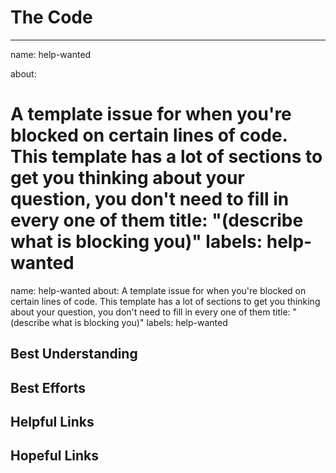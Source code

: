 # The Code


---

name: help-wanted

about:

A template issue for when you're blocked on certain lines of code. This template
has a lot of sections to get you thinking about your question, you don't need to
fill in every one of them title: "(describe what is blocking you)" labels:
help-wanted
=======
name: help-wanted about: A template issue for when you're blocked on certain
lines of code. This template has a lot of sections to get you thinking about
your question, you don't need to fill in every one of them title: "(describe
what is blocking you)" labels: help-wanted


<!--
  Make your issue easy to find:

  - milestone: the current module
  - labels: anything that will make this easier to filter
  - assign: anyone you would like help from
-->

<!--
  The code you have a question about (it doesn't need to be your code!). This can
  be shared a few ways:

  - a snippet in the MD of your issue or
  - a
    [permalink](https://help.github.com/en/github/managing-your-work-on-github/creating-a-permanent-link-to-a-code-snippet)
    or
  - a [gist](https://help.github.com/en/github/writing-on-github/creating-gists)
-->

## Best Understanding

<!--
  Explain the situation:

  - What _does_ the code do
  - What do you _want_ it to do
  - How do you think it works?
  - What don't you understand about how it works?
-->

## Best Efforts

<!--
  If this is your code and it has a bug, explain what you've tried so far:

  - Include code
  - Mention everything you tried, even if it seems silly to you
  - What happened with each effort?
  - What brought you closer?
  - What brought you farther?
-->

## Helpful Links

<!--
  Videos, articles, snippets, ... anything that helped you understand or make
  progress on the problem.
-->

## Hopeful Links

<!--
  Links that look like they should be helpful but you just can't put all the
  pieces together.
-->

